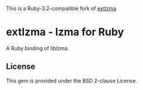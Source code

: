 This is a Ruby-3.2-compatible fork of [extlzma](https://rubygems.org/gems/extlzma)

# extlzma - lzma for Ruby

A Ruby binding of liblzma.

## License

This gem is provided under the BSD 2-clause License.
